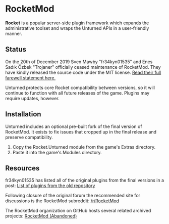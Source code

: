 RocketMod
=========

__Rocket__ is a popular server-side plugin framework which expands the administrative toolset and wraps the Unturned APIs in a user-friendly manner.

Status
------

On the 20th of December 2019 Sven Mawby "fr34kyn01535" and Enes Sadık Özbek "Trojaner" officially ceased maintenance of RocketMod. They have kindly released the source code under the MIT license. [Read their full farewell statement here.](https://github.com/RocketMod/Rocket/blob/master/Farewell.md)

Unturned protects core Rocket compatibility between versions, so it will continue to function with all future releases of the game. Plugins may require updates, however.

Installation
------------

Unturned includes an optional pre-built fork of the final version of RocketMod. It exists to fix issues that cropped up in the final release and preserve compatibility.

1. Copy the Rocket.Unturned module from the game's Extras directory.
2. Paste it into the game's Modules directory.

Resources
---------

fr34kyn01535 has listed all of the original plugins from the final versions in a post: [List of plugins from the old repository](https://www.reddit.com/r/rocketmod/comments/ek4i7b/)

Following closure of the original forum the recommended site for discussions is the RocketMod subreddit: [/r/RocketMod](https://www.reddit.com/r/rocketmod/)

The RocketMod organization on GitHub hosts several related archived projects: [RocketMod (Abandoned)](https://github.com/RocketMod)

